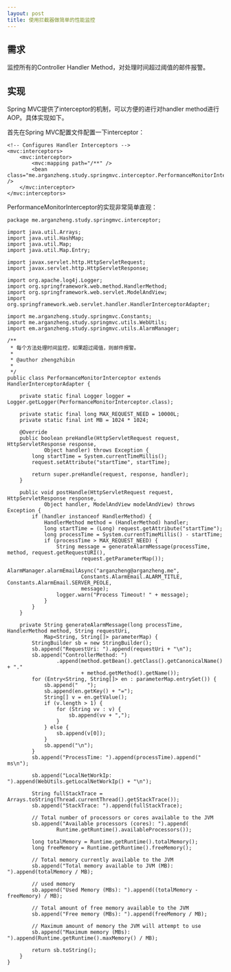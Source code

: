 ```yaml
---
layout: post
title: 使用拦截器做简单的性能监控
---
```


需求
----

监控所有的Controller Handler Method，对处理时间超过阈值的邮件报警。


实现
----

Spring MVC提供了interceptor的机制，可以方便的进行对handler method进行AOP。具体实现如下。

首先在Spring MVC配置文件配置一下interceptor：

    <!-- Configures Handler Interceptors -->
	<mvc:interceptors>
		<mvc:interceptor>
			<mvc:mapping path="/**" />
			<bean class="me.arganzheng.study.springmvc.interceptor.PerformanceMonitorInterceptor" />
		</mvc:interceptor>
	</mvc:interceptors>

PerformanceMonitorInterceptor的实现非常简单直观：

    package me.arganzheng.study.springmvc.interceptor;

    import java.util.Arrays;
    import java.util.HashMap;
    import java.util.Map;
    import java.util.Map.Entry;
    
    import javax.servlet.http.HttpServletRequest;
    import javax.servlet.http.HttpServletResponse;
    
    import org.apache.log4j.Logger;
    import org.springframework.web.method.HandlerMethod;
    import org.springframework.web.servlet.ModelAndView;
    import org.springframework.web.servlet.handler.HandlerInterceptorAdapter;
    
    import me.arganzheng.study.springmvc.Constants;
    import me.arganzheng.study.springmvc.utils.WebUtils;
    import em.arganzheng.study.springmvc.utils.AlarmManager;
    
    /**
     * 每个方法处理时间监控，如果超过阈值，则邮件报警。
     * 
     * @author zhengzhibin
     * 
     */
    public class PerformanceMonitorInterceptor extends HandlerInterceptorAdapter {
    
    	private static final Logger logger = Logger.getLogger(PerformanceMonitorInterceptor.class);
    
    	private static final long MAX_REQUEST_NEED = 10000L;
    	private static final int MB = 1024 * 1024;
    
    	@Override
    	public boolean preHandle(HttpServletRequest request, HttpServletResponse response,
    			Object handler) throws Exception {
    		long startTime = System.currentTimeMillis();
    		request.setAttribute("startTime", startTime);
    
    		return super.preHandle(request, response, handler);
    	}
    
    	public void postHandle(HttpServletRequest request, HttpServletResponse response,
    			Object handler, ModelAndView modelAndView) throws Exception {
    		if (handler instanceof HandlerMethod) {
    			HandlerMethod method = (HandlerMethod) handler;
    			long startTime = (Long) request.getAttribute("startTime");
    			long processTime = System.currentTimeMillis() - startTime;
    			if (processTime > MAX_REQUEST_NEED) {
    				String message = generateAlarmMessage(processTime, method, request.getRequestURI(),
    						request.getParameterMap());
    				AlarmManager.alarmEmailAsync("arganzheng@arganzheng.me",
    						Constants.AlarmEmail.ALARM_TITLE, Constants.AlarmEmail.SERVER_PEOLE,
    						message);
    				logger.warn("Process Timeout! " + message);
    			}
    		}
    	}
    
    	private String generateAlarmMessage(long processTime, HandlerMethod method, String requestUri,
    			Map<String, String[]> parameterMap) {
    		StringBuilder sb = new StringBuilder();
    		sb.append("RequestUri: ").append(requestUri + "\n");
    		sb.append("ControllerMethod: ")
    				.append(method.getBean().getClass().getCanonicalName() + "."
    						+ method.getMethod().getName());
    		for (Entry<String, String[]> en : parameterMap.entrySet()) {
    			sb.append("   ");
    			sb.append(en.getKey() + "=");
    			String[] v = en.getValue();
    			if (v.length > 1) {
    				for (String vv : v) {
    					sb.append(vv + ",");
    				}
    			} else {
    				sb.append(v[0]);
    			}
    			sb.append("\n");
    		}
    		sb.append("ProcessTime: ").append(processTime).append(" ms\n");
    
    		sb.append("LocalNetWorkIp: ").append(WebUtils.getLocalNetWorkIp() + "\n");
    
    		String fullStackTrace = Arrays.toString(Thread.currentThread().getStackTrace());
    		sb.append("StackTrace: ").append(fullStackTrace);
    
    		// Total number of processors or cores available to the JVM
    		sb.append("Available processors (cores): ").append(
    				Runtime.getRuntime().availableProcessors());
    
    		long totalMemory = Runtime.getRuntime().totalMemory();
    		long freeMemory = Runtime.getRuntime().freeMemory();
    
    		// Total memory currently available to the JVM
    		sb.append("Total memory available to JVM (MB): ").append(totalMemory / MB);
    
    		// used memory
    		sb.append("Used Memory (MBs): ").append((totalMemory - freeMemory) / MB);
    
    		// Total amount of free memory available to the JVM
    		sb.append("Free memory (MBs): ").append(freeMemory / MB);
    
    		// Maximum amount of memory the JVM will attempt to use
    		sb.append("Maximum memory (MBs): ").append(Runtime.getRuntime().maxMemory() / MB);
    
    		return sb.toString();
    	}
    }

